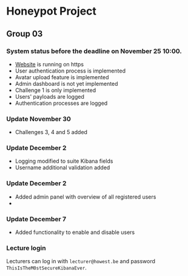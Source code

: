# Honeypot Project
## Group 03

### System status before the deadline on November 25 10:00.

- [Website](https://group03web.hp.ti.howest.be/) is running on https
- User authentication process is implemented
- Avatar upload feature is implemented
- Admin dashboard is not yet implemented
- Challenge 1 is only implemented
- Users' payloads are logged
- Authentication processes are logged

### Update November 30

- Challenges 3, 4 and 5 added

### Update December 2

- Logging modified to suite Kibana fields
- Username additional validation added

### Update December 2

- Added admin panel with overview of all registered users
- 
### Update December 7

- Added functionality to enable and disable users

### Lecture login

Lecturers can log in with ```lecturer@howest.be``` and password ```ThisIsTheM0stSecureKibanaEver```.
